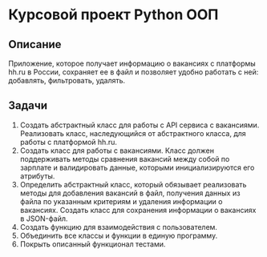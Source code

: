 # Курсовой проект Python ООП
## Описание
Приложение, которое получает информацию о вакансиях с платформы hh.ru в России,
сохраняет ее в файл и позволяет удобно работать с ней: добавлять, фильтровать, удалять.
## Задачи
1. Создать абстрактный класс для работы с API сервиса с вакансиями.
	Реализовать класс, наследующийся от абстрактного класса, для работы с платформой hh.ru.
2. Создать класс для работы с вакансиями. Класс должен поддерживать методы сравнения вакансий
	между собой по зарплате и валидировать данные, которыми инициализируются его атрибуты.
3. Определить абстрактный класс, который обязывает реализовать методы для добавления вакансий в файл,
	получения данных из файла по указанным критериям и удаления информации о вакансиях.
	Создать класс для сохранения информации о вакансиях в JSON-файл.
4. Создать функцию для взаимодействия с пользователем.
5. Объединить все классы и функции в единую программу.
6. Покрыть описанный функционал тестами.
